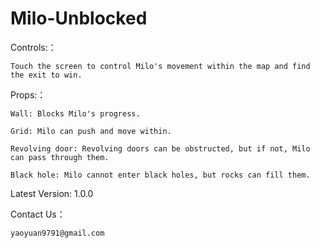 # Milo-Unblocked
Controls:：

    Touch the screen to control Milo's movement within the map and find the exit to win.
Props:：

    Wall: Blocks Milo's progress.
    
    Grid: Milo can push and move within.
    
    Revolving door: Revolving doors can be obstructed, but if not, Milo can pass through them.
    
    Black hole: Milo cannot enter black holes, but rocks can fill them.
    
Latest Version: 1.0.0

Contact Us：

    yaoyuan9791@gmail.com
